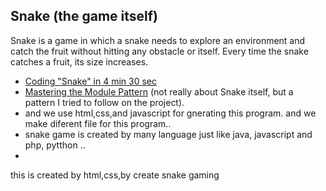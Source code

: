## Snake (the game itself)

Snake is a game in which a snake needs to explore an environment and catch the fruit without hitting any obstacle or itself. Every time the snake catches a fruit, its size increases.

- [Coding "Snake" in 4 min 30 sec](https://www.youtube.com/watch?v=xGmXxpIj6vs)
- [Mastering the Module Pattern](https://toddmotto.com/mastering-the-module-pattern/) (not really about Snake itself, but a pattern I tried to follow on the project).
- and we use html,css,and javascript for gnerating this program. and we make diferent file for this program..
- snake game is created by many language just like java, javascript and php, pytthon ..
- 
this is created by html,css,by create snake gaming
